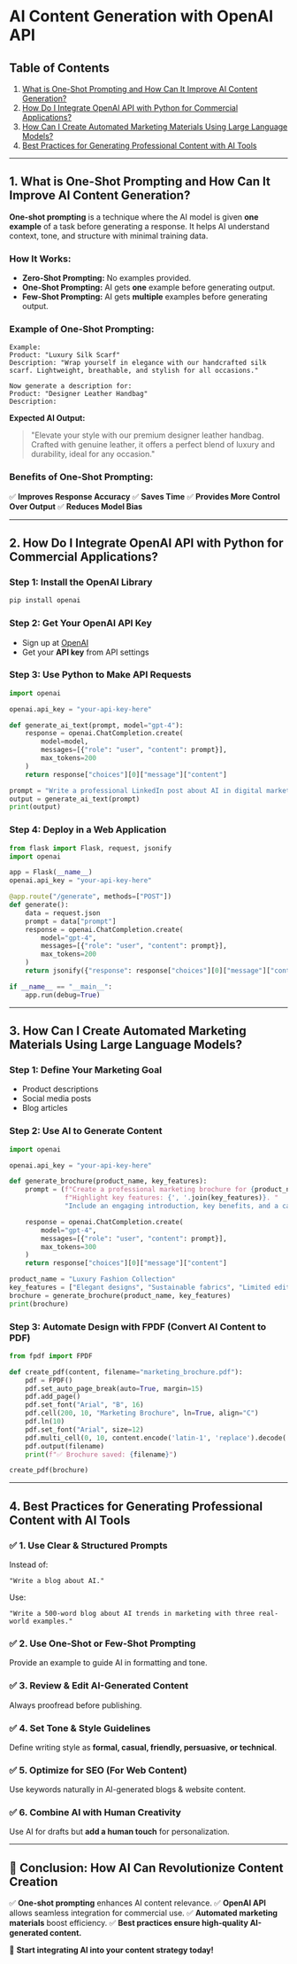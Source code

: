 # AI Content Generation with OpenAI API

## Table of Contents
1. [What is One-Shot Prompting and How Can It Improve AI Content Generation?](#one-shot-prompting)
2. [How Do I Integrate OpenAI API with Python for Commercial Applications?](#integrate-openai-api)
3. [How Can I Create Automated Marketing Materials Using Large Language Models?](#automated-marketing-materials)
4. [Best Practices for Generating Professional Content with AI Tools](#best-practices)

---

## 1. What is One-Shot Prompting and How Can It Improve AI Content Generation? <a name="one-shot-prompting"></a>

**One-shot prompting** is a technique where the AI model is given **one example** of a task before generating a response. It helps AI understand context, tone, and structure with minimal training data.

### How It Works:
- **Zero-Shot Prompting:** No examples provided.
- **One-Shot Prompting:** AI gets **one** example before generating output.
- **Few-Shot Prompting:** AI gets **multiple** examples before generating output.

### Example of One-Shot Prompting:
```plaintext
Example:  
Product: "Luxury Silk Scarf"  
Description: "Wrap yourself in elegance with our handcrafted silk scarf. Lightweight, breathable, and stylish for all occasions."

Now generate a description for:  
Product: "Designer Leather Handbag"  
Description:
```
**Expected AI Output:**
> "Elevate your style with our premium designer leather handbag. Crafted with genuine leather, it offers a perfect blend of luxury and durability, ideal for any occasion."

### Benefits of One-Shot Prompting:
✅ **Improves Response Accuracy**
✅ **Saves Time**
✅ **Provides More Control Over Output**
✅ **Reduces Model Bias**

---

## 2. How Do I Integrate OpenAI API with Python for Commercial Applications? <a name="integrate-openai-api"></a>

### Step 1: Install the OpenAI Library
```bash
pip install openai
```

### Step 2: Get Your OpenAI API Key
- Sign up at [OpenAI](https://openai.com/)
- Get your **API key** from API settings

### Step 3: Use Python to Make API Requests
```python
import openai  

openai.api_key = "your-api-key-here"

def generate_ai_text(prompt, model="gpt-4"):
    response = openai.ChatCompletion.create(
        model=model,
        messages=[{"role": "user", "content": prompt}],
        max_tokens=200
    )
    return response["choices"][0]["message"]["content"]

prompt = "Write a professional LinkedIn post about AI in digital marketing."
output = generate_ai_text(prompt)
print(output)
```

### Step 4: Deploy in a Web Application
```python
from flask import Flask, request, jsonify
import openai  

app = Flask(__name__)
openai.api_key = "your-api-key-here"

@app.route("/generate", methods=["POST"])
def generate():
    data = request.json
    prompt = data["prompt"]
    response = openai.ChatCompletion.create(
        model="gpt-4",
        messages=[{"role": "user", "content": prompt}],
        max_tokens=200
    )
    return jsonify({"response": response["choices"][0]["message"]["content"]})

if __name__ == "__main__":
    app.run(debug=True)
```

---

## 3. How Can I Create Automated Marketing Materials Using Large Language Models? <a name="automated-marketing-materials"></a>

### Step 1: Define Your Marketing Goal
- Product descriptions
- Social media posts
- Blog articles

### Step 2: Use AI to Generate Content
```python
import openai  

openai.api_key = "your-api-key-here"

def generate_brochure(product_name, key_features):
    prompt = (f"Create a professional marketing brochure for {product_name}. "
              f"Highlight key features: {', '.join(key_features)}. "
              "Include an engaging introduction, key benefits, and a call to action.")

    response = openai.ChatCompletion.create(
        model="gpt-4",
        messages=[{"role": "user", "content": prompt}],
        max_tokens=300
    )
    return response["choices"][0]["message"]["content"]

product_name = "Luxury Fashion Collection"
key_features = ["Elegant designs", "Sustainable fabrics", "Limited edition pieces"]
brochure = generate_brochure(product_name, key_features)
print(brochure)
```

### Step 3: Automate Design with FPDF (Convert AI Content to PDF)
```python
from fpdf import FPDF  

def create_pdf(content, filename="marketing_brochure.pdf"):
    pdf = FPDF()
    pdf.set_auto_page_break(auto=True, margin=15)
    pdf.add_page()
    pdf.set_font("Arial", "B", 16)
    pdf.cell(200, 10, "Marketing Brochure", ln=True, align="C")
    pdf.ln(10)
    pdf.set_font("Arial", size=12)
    pdf.multi_cell(0, 10, content.encode('latin-1', 'replace').decode('latin-1'))
    pdf.output(filename)
    print(f"✅ Brochure saved: {filename}")

create_pdf(brochure)
```

---

## 4. Best Practices for Generating Professional Content with AI Tools <a name="best-practices"></a>

### ✅ 1. Use Clear & Structured Prompts
Instead of: 
```plaintext
"Write a blog about AI."
```
Use:
```plaintext
"Write a 500-word blog about AI trends in marketing with three real-world examples."
```

### ✅ 2. Use One-Shot or Few-Shot Prompting
Provide an example to guide AI in formatting and tone.

### ✅ 3. Review & Edit AI-Generated Content
Always proofread before publishing.

### ✅ 4. Set Tone & Style Guidelines
Define writing style as **formal, casual, friendly, persuasive, or technical**.

### ✅ 5. Optimize for SEO (For Web Content)
Use keywords naturally in AI-generated blogs & website content.

### ✅ 6. Combine AI with Human Creativity
Use AI for drafts but **add a human touch** for personalization.

---

## 🎯 Conclusion: How AI Can Revolutionize Content Creation
✅ **One-shot prompting** enhances AI content relevance.
✅ **OpenAI API** allows seamless integration for commercial use.
✅ **Automated marketing materials** boost efficiency.
✅ **Best practices ensure high-quality AI-generated content.**

🚀 **Start integrating AI into your content strategy today!**

